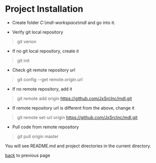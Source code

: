 # Project Installation

* Create folder _C:\mdl-workspace\mdl_ and go into it.

* Verify git local repository

>git verion

* If no git local repository, create it

>git init

* Check git remote repository url

>git config --get remote.origin.url

* If no remote repository, add it

>git remote add origin https://github.com/JxSrcInc/mdl.git

* If remote repository url is different from the above, change it

>git remote set-url origin https://github.com/JxSrcInc/mdl.git

* Pull code from remote repository

>git pull origin master

You will see README.md and project directories in the current directory.

[back](.) to previous page
